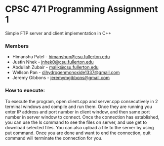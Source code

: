 # CPSC 471 Programming Assignment 1

Simple FTP server and client implementation in C++

### Members
* Himanshu Patel - himanshup@csu.fullerton.edu
* Justin Nhek - jnhek0@csu.fullerton.edu
* Abdullah Zubair - malik@csu.fullerton.edu
* Wellson Pan - dihydrogenmonoxide1337@gmail.com
* Jeremy Gibbons - jeremymgibbons@gmail.com

### How to execute:
To execute the program, open client.cpp and server.cpp consecutively in 2 terminal windows and compile and run them.
Once they are running you enter IP address and port number in client window, and then same port number in server window to connect.
Once the connection has established, you can use the ls command to see the files on server, and use get to download selected files.
You can also upload a file to the server by using put command. Once you are done and want to end the connection, quit command will terminate the connection for you.
